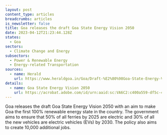 ```yaml
---
layout: post
content_type: articles
breadcrumbs: articles
is_newsletter: false
title: Goa releases the draft Goa State Energy Vision 2050
date: 2023-04-12T21:23:44.128Z
states:
  - Goa
sectors:
  - Climate Change and Energy
subsectors:
  - Power & Renewable Energy
  - Energy-related Transportation
sources:
  - name: Herald
    url: https://www.heraldgoa.in/Goa/Draft-%E2%80%98Goa-State-Energy-Vision-2050%E2%80%99-released/203033
details:
  - name: Goa State Energy Vision 2050
    url: https://acrobat.adobe.com/id/urn:aaid:sc:VA6C2:c400a559-df5c-4445-a74a-7df1652d91b0
---
```

Goa releases the draft Goa State Energy Vision 2050 with an aim to make Goa the first 100% renewable energy state in the country. The government aims to ensure that 50% of all ferries by 2025 are electric and 30% of all the new vehicles are electric vehicles (EVs) by 2030. The policy also aims to create 10,000 additional jobs.
